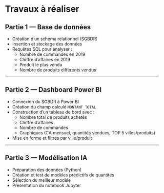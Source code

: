 # Travaux à réaliser

## Partie 1 — Base de données

- Création d’un schéma relationnel (SGBDR)  
- Insertion et stockage des données  
- Requêtes SQL pour analyser :
  - Nombre de commandes en 2019  
  - Chiffre d’affaires en 2019  
  - Produit le plus vendu  
  - Nombre de produits différents vendus  

---

## Partie 2 — Dashboard Power BI

- Connexion du SGBDR à Power BI  
- Création du champ calculé `MONTANT_TOTAL`  
- Construction d’un tableau de bord avec :
  - Nombre total de produits achetés  
  - Chiffre d’affaires  
  - Nombre de commandes  
  - Graphiques (CA mensuel, quantités vendues, TOP 5 villes/produits)  
- Mise en forme et filtres par ville/produit  

---

## Partie 3 — Modélisation IA

- Préparation des données (Python)  
- Création et test de modèles prédictifs de quantités  
- Sélection du meilleur modèle  
- Présentation du notebook Jupyter
